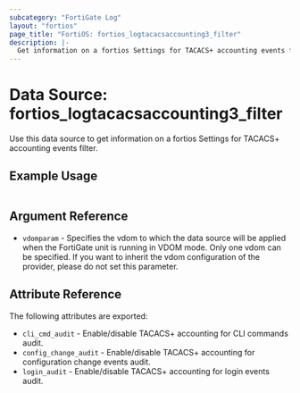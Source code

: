 ```yaml
---
subcategory: "FortiGate Log"
layout: "fortios"
page_title: "FortiOS: fortios_logtacacsaccounting3_filter"
description: |-
  Get information on a fortios Settings for TACACS+ accounting events filter.
---
```


# Data Source: fortios_logtacacsaccounting3_filter
Use this data source to get information on a fortios Settings for TACACS+ accounting events filter.


## Example Usage

```hcl

```

## Argument Reference

* `vdomparam` - Specifies the vdom to which the data source will be applied when the FortiGate unit is running in VDOM mode. Only one vdom can be specified. If you want to inherit the vdom configuration of the provider, please do not set this parameter.

## Attribute Reference

The following attributes are exported:

* `cli_cmd_audit` - Enable/disable TACACS+ accounting for CLI commands audit.
* `config_change_audit` - Enable/disable TACACS+ accounting for configuration change events audit.
* `login_audit` - Enable/disable TACACS+ accounting for login events audit.
